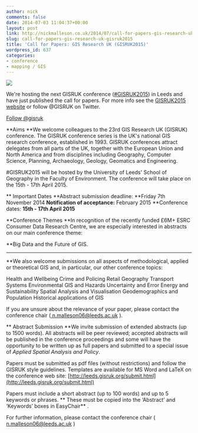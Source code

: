 ```yaml
---
author: nick
comments: false
date: 2014-07-03 11:04:37+00:00
layout: post
link: http://nickmalleson.co.uk/2014/07/call-for-papers-gis-research-uk-gisruk2015/
slug: call-for-papers-gis-research-uk-gisruk2015
title: 'Call for Papers: GIS Research UK (GISRUK2015)'
wordpress_id: 637
categories:
- conference
- mapping / GIS
---
```


[![](http://leeds.gisruk.org/index_files/ordnance-survey-map-leeds-50s-rl.png)](http://leeds.gisruk.org/)

We're hosting the next GISRUK conference ([#GISRUK2015](https://twitter.com/search?f=realtime&q=%23GISRUK2015&src=typd)) in Leeds and have just published the call for papers. For more info see the [GISRUK2015 website](http://leeds.gisruk.org/) or follow @GISRUK on Twitter.

[Follow @gisruk](https://twitter.com/gisruk)


**Aims
**We welcome colleagues to the 23rd GIS Research UK (GISRUK) conference. The GISRUK conference series is the UK's national GIS research conference, established in 1993. GISRUK conferences attract delegates from all parts of the UK, together with the European Union and North America and from disciplines including Geography, Computer Science, Planning, Archaeology, Geology, Geomatics and Engineering.

#GISRUK2015 will be hosted by the University of Leeds' School of Geography in the Faculty of Environment. The conference will take place on the 15th - 17th April 2015.

** Important Dates
**Abstract submission deadline: **Friday 7th November 2014
**Notification of acceptance:** February 2015
**Conference dates: **15th - 17th April 2015**

**Conference Themes
**In recognition of the recently funded £6M+ ESRC Consumer Data Research Centre, we are especially interested in abstracts on our main conference theme:

**Big Data and the Future of GIS.
****
**We also welcome submissions on all aspects of methodological, applied or theoretical GIS and, in particular, our other conference topics:

Health and Wellbeing
Crime and Policing
Retail Geography
Transport Systems
Environmental GIS and Hazards
Uncertainty and Error
Energy and Sustainability
Spatial Analysis and Visualisation
Geodemographics and Population
Historical applications of GIS

If you are unsure about the relevance of your paper, please contact the conference chair ([ n.malleson06@leeds.ac.uk](mailto:n.malleson06@leeds.ac.uk) ).

** Abstract Submission
**We invite submission of extended abstracts (up to 1500 words). All abstracts will be peer reviewed; accepted abstracts will be published in the conference proceedings and some will have the opportunity to be written up as full papers and submitted to a special issue of _Applied Spatial Analysis and Policy_.

Papers must be submitted as pdf files (without restrictions) and follow the GISRUK style guidelines. Templates are available for MS Word and LaTeX on the conference web site: [http://leeds.gisruk.org/submit.html](http://leeds.gisruk.org/submit.html)

Papers must include a short abstract (up to 100 words) and up to 5 keywords or phrases. ** These must be copied into the ‘Abstract’ and ‘Keywords’ boxes in EasyChair** .

For further information, please contact the conference chair ([ n.malleson06@leeds.ac.uk](mailto:n.malleson06@leeds.ac.uk) )
